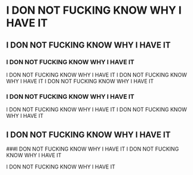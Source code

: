 #  I DON NOT FUCKING KNOW WHY I HAVE IT
## I DON NOT FUCKING KNOW WHY I HAVE IT
### I DON NOT FUCKING KNOW WHY I HAVE IT
I DON NOT FUCKING KNOW WHY I HAVE IT
I DON NOT FUCKING KNOW WHY I HAVE IT
I DON NOT FUCKING KNOW WHY I HAVE IT
### I DON NOT FUCKING KNOW WHY I HAVE IT
I DON NOT FUCKING KNOW WHY I HAVE IT
I DON NOT FUCKING KNOW WHY I HAVE IT
## I DON NOT FUCKING KNOW WHY I HAVE IT
###I DON NOT FUCKING KNOW WHY I HAVE IT
I DON NOT FUCKING KNOW WHY I HAVE IT

I DON NOT FUCKING KNOW WHY I HAVE IT
